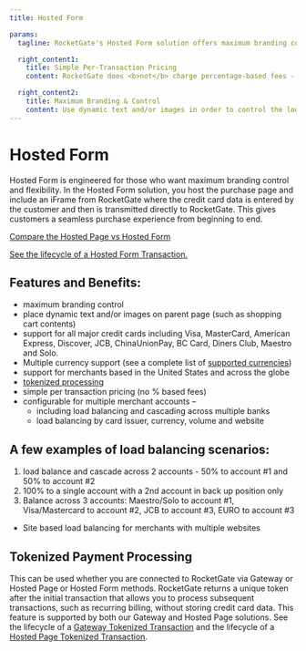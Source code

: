 ```yaml
---
title: Hosted Form

params: 
  tagline: RocketGate's Hosted Form solution offers maximum branding control and flexibility.

  right_content1:
    title: Simple Per-Transaction Pricing
    content: RocketGate does <b>not</b> charge percentage-based fees - just a simple per transaction fee.

  right_content2:
    title: Maximum Branding & Control
    content: Use dynamic text and/or images in order to control the look and feel of the page.
---
```


# Hosted Form
Hosted Form is engineered for those who want maximum branding control and flexibility.  In the Hosted Form solution, you host the purchase page and include an iFrame from RocketGate where the credit card data is entered by the customer and then is transmitted directly to RocketGate.  This gives customers a seamless purchase experience from beginning to end.

[Compare the Hosted Page vs Hosted Form](/interactive-diagram/index.php)

[See the lifecycle of a Hosted Form Transaction.](/images/files/hosted-form.png)


## Features and Benefits:

* maximum branding control
* place dynamic text and/or images on parent page (such as shopping cart contents)
* support for all major credit cards including Visa, MasterCard, American Express, Discover, JCB, ChinaUnionPay, BC Card, Diners Club, Maestro and Solo.  
* Multiple currency support (see a complete list of [supported currencies](/features/multiple-currencies)) 
* support for merchants based in the United States and across the globe
* [tokenized processing](/images/files/gateway-token.png)
* simple per transaction pricing (no % based fees)
* configurable for multiple merchant accounts – 
  * including load balancing and cascading across multiple banks
  * load balancing by card issuer, currency, volume and website

##  A few examples of load balancing scenarios:
1. load balance and cascade across 2 accounts - 50% to account #1 and 50% to account #2 
1. 100% to a single account with a 2nd account in back up position only
1. Balance across 3 accounts:  Maestro/Solo to account #1, Visa/Mastercard to account #2, JCB to account #3, EURO to account #3

* Site based load balancing for merchants with multiple websites 

## Tokenized Payment Processing
This can be used whether you are connected to RocketGate via Gateway or Hosted Page or Hosted Form methods. RocketGate returns a unique token after the initial transaction that allows you to process subsequent transactions, such as recurring billing, without storing credit card data. This feature is supported by both our Gateway and Hosted Page solutions. See the lifecycle of a [Gateway Tokenized Transaction](/images/files/gateway-token.png) and the lifecycle of a [Hosted Page Tokenized Transaction](/images/files/hosted-page-token.png).
